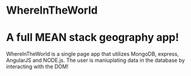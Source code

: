 # WhereInTheWorld

<h1> A full MEAN stack geography app! </h1>

<p> WhereInTheWorld is a single page app that utilizes MongoDB, express, AngularJS and NODE.js. The user is maniuplating data in the database by interacting with the DOM! <p>
